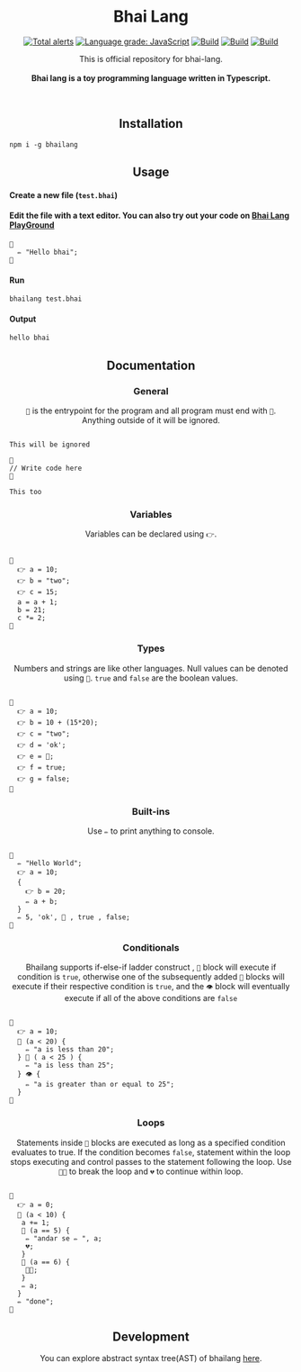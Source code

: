 <h1 align="center">Bhai Lang</h1>
<p align="center">
<a href="https://lgtm.com/projects/g/DulLabs/bhai-lang/alerts/"><img alt="Total alerts" src="https://img.shields.io/lgtm/alerts/g/DulLabs/bhai-lang.svg?logo=lgtm&logoWidth=18"/></a>
<a href="https://lgtm.com/projects/g/DulLabs/bhai-lang/context:javascript"><img alt="Language grade: JavaScript" src="https://img.shields.io/lgtm/grade/javascript/g/DulLabs/bhai-lang.svg?logo=lgtm&logoWidth=18"/></a>
<a href="https://github.com/DulLabs/bhai-lang/actions/workflows/node.js.yml/badge.svg"><img alt="Build" src="https://github.com/DulLabs/bhai-lang/actions/workflows/node.js.yml/badge.svg"/></a>
<a href="https://bhailang.js.org/"><img alt="Build" src="https://img.shields.io/badge/website-bhailang.js.org-orange"/></a>
<a href="https://www.npmjs.com/package/bhailang"><img alt="Build" src="https://img.shields.io/badge/npm-bhailang-orange"/></a>
  
</p>
<p align="center">
  This is official repository for bhai-lang.<br><br>
  <b>Bhai lang is a toy programming language written in Typescript.</b>
</p>
<br>

<h2 align="center">Installation</h2>

```
npm i -g bhailang
```

<h2 align="center">Usage</h2>

<h4 align="left">Create a new file (<code>test.bhai</code>)</h4>


<h4 align="left">Edit the file with a text editor.
You can also try out your code on <a href="https://bhailang.js.org/#playground">Bhai Lang PlayGround</a></h4>

```
🤚
  ✏️ "Hello bhai";
🤚

```

<h4 align="left">Run</h4>

```
bhailang test.bhai
```

<h4 align="left">Output</h4>

```
hello bhai
```

<h2 align="center">Documentation</h2>

<h3 align="center">General</h3>
<p align="center"><code>🤚</code> is the entrypoint for the program and all program must end with <code>🤚</code>. Anything outside of it will be ignored.</p>

```

This will be ignored

🤚
// Write code here
🤚

This too
```

<h3 align="center">Variables</h3>
<p align="center">Variables can be declared using <code>👉</code>.</p>

```

🤚
  👉 a = 10;
  👉 b = "two";
  👉 c = 15;
  a = a + 1;
  b = 21;
  c *= 2;
🤚
```

<h3 align="center">Types</h3>
<p align="center">Numbers and strings are like other languages. Null values can be denoted using <code>🫢</code>. <code>true</code> and <code>false</code> are the boolean values.</p>

```

🤚
  👉 a = 10;
  👉 b = 10 + (15*20);
  👉 c = "two";
  👉 d = 'ok';
  👉 e = 🫢;
  👉 f = true;
  👉 g = false;
🤚
```

<h3 align="center">Built-ins</h3>
<p align="center">Use <code>✏️</code> to print anything to console.</p>

```

🤚
  ✏️ "Hello World";
  👉 a = 10;
  {
    👉 b = 20;
    ✏️ a + b;
  }
  ✏️ 5, 'ok', 🫢 , true , false;
🤚
```

<h3 align="center">Conditionals</h3>
<p align="center">Bhailang supports if-else-if ladder construct , <code>👀</code> block will execute if condition is <code>true</code>, otherwise one of the subsequently added <code>🧿</code> blocks will execute if their respective condition is <code>true</code>, and the <code>👁️</code> block will eventually execute if all of the above conditions are <code>false</code>

```

🤚
  👉 a = 10;
  👀 (a < 20) {
    ✏️ "a is less than 20";
  } 🧿 ( a < 25 ) {
    ✏️ "a is less than 25";
  } 👁️ {
    ✏️ "a is greater than or equal to 25";
  }
🤚
```

<h3 align="center">Loops</h3>
<p align="center">Statements inside <code>🔁</code> blocks are executed as long as a specified condition evaluates to true. If the condition becomes <code>false</code>, statement within the loop stops executing and control passes to the statement following the loop. Use <code>🙏🏻</code> to break the loop and <code className="language-cpp">💔</code> to continue within loop.</p>


```

🤚
  👉 a = 0;
  🔁 (a < 10) {
   a += 1;
   👀 (a == 5) {
    ✏️ "andar se ✏️ ", a;
    💔;
   }
   👀 (a == 6) {
    🙏🏻;
   }
   ✏️ a;
  }
  ✏️ "done";
🤚
```

<h2 align="center">Development</h2>
<p align="center">You can explore abstract syntax tree(AST) of bhailang <a href="https://bhailang-ast.netlify.app/" target="_blank">here</a>.</p>








